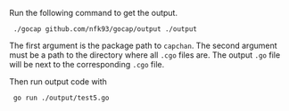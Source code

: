 Run the following command to get the output.
```
 ./gocap github.com/nfk93/gocap/output ./output
```

The first argument is the package path to `capchan`. 
The second argument must be a path to the directory where all `.cgo` files are.
The output `.go` file will be next to the corresponding `.cgo` file.

Then run output code with
```
 go run ./output/test5.go
```